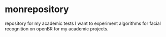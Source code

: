 # monrepository
repository for my academic tests
I want to experiment algorithms for facial recognition
on openBR for my academic projects.
